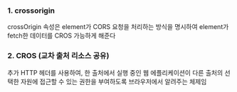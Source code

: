 ### 1. crossorigin
crossOrigin 속성은 element가 CORS 요청을 처리하는 방식을 명시하여 element가 fetch한 데이터를 CROS 가능하게 해준다

### 2. CROS (교차 출처 리소스 공유)
추가 HTTP 헤더를 사용하여, 한 출처에서 실행 중인 웹 에플리케이션이 다른 출처의 선택한 자원에 접근할 수 있는 권한을 부여하도록 브라우저에서 알려주는 체제임

